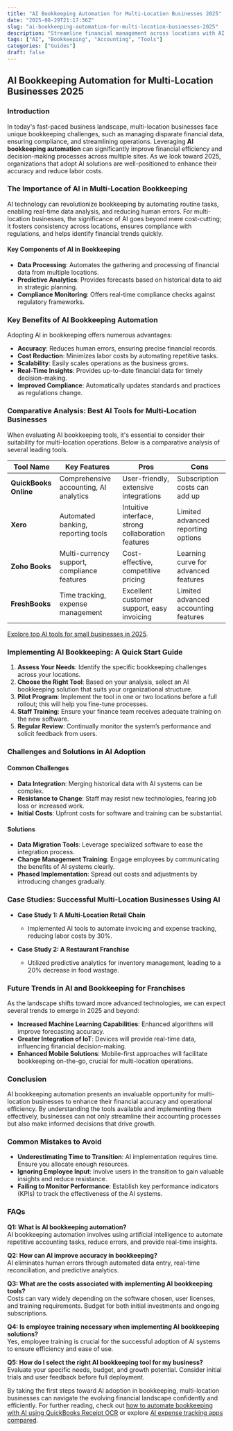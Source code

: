 ```yaml
---
title: "AI Bookkeeping Automation for Multi-Location Businesses 2025"
date: "2025-08-29T21:17:36Z"
slug: "ai-bookkeeping-automation-for-multi-location-businesses-2025"
description: "Streamline financial management across locations with AI bookkeeping automation. Discover tools and strategies for efficiency and accuracy in 2025."
tags: ["AI", "Bookkeeping", "Accounting", "Tools"]
categories: ["Guides"]
draft: false
---
```


## AI Bookkeeping Automation for Multi-Location Businesses 2025

### Introduction

In today's fast-paced business landscape, multi-location businesses face unique bookkeeping challenges, such as managing disparate financial data, ensuring compliance, and streamlining operations. Leveraging **AI bookkeeping automation** can significantly improve financial efficiency and decision-making processes across multiple sites. As we look toward 2025, organizations that adopt AI solutions are well-positioned to enhance their accuracy and reduce labor costs.

### The Importance of AI in Multi-Location Bookkeeping

AI technology can revolutionize bookkeeping by automating routine tasks, enabling real-time data analysis, and reducing human errors. For multi-location businesses, the significance of AI goes beyond mere cost-cutting; it fosters consistency across locations, ensures compliance with regulations, and helps identify financial trends quickly.

#### Key Components of AI in Bookkeeping

- **Data Processing**: Automates the gathering and processing of financial data from multiple locations.
- **Predictive Analytics**: Provides forecasts based on historical data to aid in strategic planning.
- **Compliance Monitoring**: Offers real-time compliance checks against regulatory frameworks.
  
### Key Benefits of AI Bookkeeping Automation

Adopting AI in bookkeeping offers numerous advantages:

- **Accuracy**: Reduces human errors, ensuring precise financial records.
- **Cost Reduction**: Minimizes labor costs by automating repetitive tasks.
- **Scalability**: Easily scales operations as the business grows.
- **Real-Time Insights**: Provides up-to-date financial data for timely decision-making.
- **Improved Compliance**: Automatically updates standards and practices as regulations change.

### Comparative Analysis: Best AI Tools for Multi-Location Businesses

When evaluating AI bookkeeping tools, it's essential to consider their suitability for multi-location operations. Below is a comparative analysis of several leading tools.

| Tool Name         | Key Features                     | Pros                                        | Cons                                   |
|-------------------|----------------------------------|---------------------------------------------|----------------------------------------|
| **QuickBooks Online** | Comprehensive accounting, AI analytics | User-friendly, extensive integrations | Subscription costs can add up         |
| **Xero**          | Automated banking, reporting tools | Intuitive interface, strong collaboration features | Limited advanced reporting options     |
| **Zoho Books**    | Multi-currency support, compliance features | Cost-effective, competitive pricing    | Learning curve for advanced features   |
| **FreshBooks**    | Time tracking, expense management  | Excellent customer support, easy invoicing | Limited advanced accounting features    |

[Explore top AI tools for small businesses in 2025](/posts/best-ai-bookkeeping-tools-for-small-businesses-2025/).

### Implementing AI Bookkeeping: A Quick Start Guide

1. **Assess Your Needs**: Identify the specific bookkeeping challenges across your locations.
2. **Choose the Right Tool**: Based on your analysis, select an AI bookkeeping solution that suits your organizational structure.
3. **Pilot Program**: Implement the tool in one or two locations before a full rollout; this will help you fine-tune processes.
4. **Staff Training**: Ensure your finance team receives adequate training on the new software.
5. **Regular Review**: Continually monitor the system’s performance and solicit feedback from users.

### Challenges and Solutions in AI Adoption

#### Common Challenges

- **Data Integration**: Merging historical data with AI systems can be complex.
- **Resistance to Change**: Staff may resist new technologies, fearing job loss or increased work.
- **Initial Costs**: Upfront costs for software and training can be substantial.

#### Solutions

- **Data Migration Tools**: Leverage specialized software to ease the integration process.
- **Change Management Training**: Engage employees by communicating the benefits of AI systems clearly.
- **Phased Implementation**: Spread out costs and adjustments by introducing changes gradually.

### Case Studies: Successful Multi-Location Businesses Using AI

- **Case Study 1: A Multi-Location Retail Chain**
  - Implemented AI tools to automate invoicing and expense tracking, reducing labor costs by 30%.
  
- **Case Study 2: A Restaurant Franchise**
  - Utilized predictive analytics for inventory management, leading to a 20% decrease in food wastage.

### Future Trends in AI and Bookkeeping for Franchises

As the landscape shifts toward more advanced technologies, we can expect several trends to emerge in 2025 and beyond:

- **Increased Machine Learning Capabilities**: Enhanced algorithms will improve forecasting accuracy.
- **Greater Integration of IoT**: Devices will provide real-time data, influencing financial decision-making.
- **Enhanced Mobile Solutions**: Mobile-first approaches will facilitate bookkeeping on-the-go, crucial for multi-location operations.

### Conclusion

AI bookkeeping automation presents an invaluable opportunity for multi-location businesses to enhance their financial accuracy and operational efficiency. By understanding the tools available and implementing them effectively, businesses can not only streamline their accounting processes but also make informed decisions that drive growth.

### Common Mistakes to Avoid

- **Underestimating Time to Transition**: AI implementation requires time. Ensure you allocate enough resources.
- **Ignoring Employee Input**: Involve users in the transition to gain valuable insights and reduce resistance.
- **Failing to Monitor Performance**: Establish key performance indicators (KPIs) to track the effectiveness of the AI systems.

### FAQs

**Q1: What is AI bookkeeping automation?**  
AI bookkeeping automation involves using artificial intelligence to automate repetitive accounting tasks, reduce errors, and provide real-time insights.

**Q2: How can AI improve accuracy in bookkeeping?**  
AI eliminates human errors through automated data entry, real-time reconciliation, and predictive analytics.

**Q3: What are the costs associated with implementing AI bookkeeping tools?**  
Costs can vary widely depending on the software chosen, user licenses, and training requirements. Budget for both initial investments and ongoing subscriptions.

**Q4: Is employee training necessary when implementing AI bookkeeping solutions?**  
Yes, employee training is crucial for the successful adoption of AI systems to ensure efficiency and ease of use.

**Q5: How do I select the right AI bookkeeping tool for my business?**  
Evaluate your specific needs, budget, and growth potential. Consider initial trials and user feedback before full deployment.

By taking the first steps toward AI adoption in bookkeeping, multi-location businesses can navigate the evolving financial landscape confidently and efficiently. For further reading, check out [how to automate bookkeeping with AI using QuickBooks Receipt OCR](/posts/how-to-automate-bookkeeping-with-ai-quickbooks-receipt-ocr/) or explore [AI expense tracking apps compared](posts/ai-expense-tracking-apps-compared-expensify-vs-zoho-vs-divvy/).

